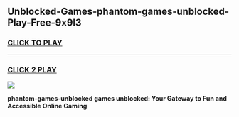 
## Unblocked-Games-phantom-games-unblocked-Play-Free-9x9l3
<h3>
<a href="https://premium76.site?title=phantom-games-unblocked&ref=09A">CLICK TO PLAY</a></h3>
<hr>

<h3>
<a href="https://premium76.site?title=phantom-games-unblocked&ref=09A">CLICK 2 PLAY</a>
  
</h3>

<a href="https://premium76.site?title=phantom-games-unblocked&ref=09A"><img src="https://clearcache.store/games.png"></a>


**phantom-games-unblocked games unblocked: Your Gateway to Fun and Accessible Online Gaming**
